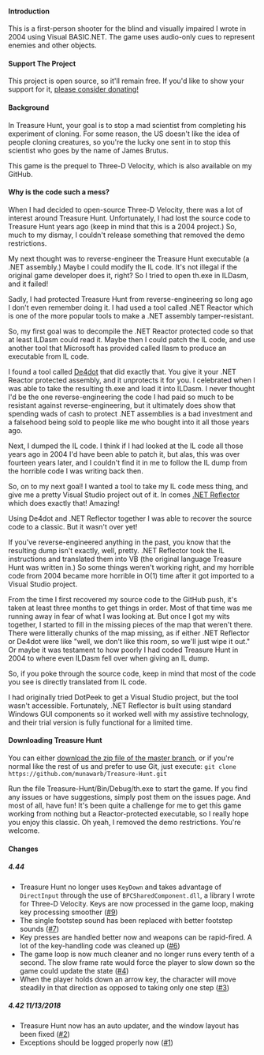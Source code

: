 #### Introduction
This is a first-person shooter for the blind and visually impaired I wrote in 2004 using Visual BASIC.NET. The game uses audio-only cues to represent enemies and other objects.

#### Support The Project
This project is open source, so it'll remain free. If you'd like to show your support for it, [please consider donating!](http://paypal.me/munawarb)

#### Background
In Treasure Hunt, your goal is to stop a mad scientist from completing his experiment of cloning. For some reason, the US doesn't like the idea of people cloning creatures, so you're the lucky one sent in to stop this scientist who goes by the name of James Brutus.

This game is the prequel to Three-D Velocity, which is also available on my GitHub.

#### Why is the code such a mess?
When I had decided to open-source Three-D Velocity, there was a lot of interest around Treasure Hunt. Unfortunately, I had lost the source code to Treasure Hunt years ago (keep in mind that this is a 2004 project.) So, much to my dismay, I couldn't release something that removed the demo restrictions.

My next thought was to reverse-engineer the Treasure Hunt executable (a .NET assembly.) Maybe I could modify the IL code. It's not illegal if the original game developer does it, right? So I tried to open th.exe in ILDasm, and it failed!

Sadly, I had protected Treasure Hunt from reverse-engineering so long ago I don't even remember doing it. I had used a tool called .NET Reactor which is one of the more popular tools to make a .NET assembly tamper-resistant.

So, my first goal was to decompile the .NET Reactor protected code so that at least ILDasm could read it. Maybe then I could patch the IL code, and use another tool that Microsoft has provided called Ilasm to produce an executable from IL code.

I found a tool called [De4dot](https://github.com/0xd4d/de4dot) that did exactly that. You give it your .NET Reactor protected assembly, and it unprotects it for you. I celebrated when I was able to take the resulting th.exe and load it into ILDasm. I never thought I'd be the one reverse-engineering the code I had paid so much to be resistant against reverse-engineering, but it ultimately does show that spending wads of cash to protect .NET assemblies is a bad investment and a falsehood being sold to people like me who bought into it all those years ago.

Next, I dumped the IL code. I think if I had looked at the IL code all those years ago in 2004 I'd have been able to patch it, but alas, this was over fourteen years later, and I couldn't find it in me to follow the IL dump from the horrible code I was writing back then.

So, on to my next goal! I wanted a tool to take my IL code mess thing, and give me a pretty Visual Studio project out of it. In comes [.NET Reflector](https://www.red-gate.com/products/dotnet-development/reflector/index) which does exactly that! Amazing!

Using De4dot and .NET Reflector together I was able to recover the source code to a classic. But it wasn't over yet!

If you've reverse-engineered anything in the past, you know that the resulting dump isn't exactly, well, pretty. .NET Reflector took the IL instructions and translated them into VB (the original language Treasure Hunt was written in.) So some things weren't working right, and my horrible code from 2004 became more horrible in O(1) time after it got imported to a Visual Studio project.

From the time I first recovered my source code to the GitHub push, it's taken at least three months to get things in order. Most of that time was me running away in fear of what I was looking at. But once I got my wits together, I started to fill in the missing pieces of the map that weren't there. There were litterally chunks of the map missing, as if either .NET Reflector or De4dot were like "well, we don't like this room, so we'll just wipe it out." Or maybe it was testament to how poorly I had coded Treasure Hunt in 2004 to where even ILDasm fell over when giving an IL dump.

So, if you poke through the source code, keep in mind that most of the code you see is directly translated from IL code.

I had originally tried DotPeek to get a Visual Studio project, but the tool wasn't accessible. Fortunately, .NET Reflector is built using standard Windows GUI components so it worked well with my assistive technology, and their trial version is fully functional for a limited time.

#### Downloading Treasure Hunt
You can either [download the zip file of the master branch](https://github.com/munawarb/Treasure-Hunt/archive/master.zip), or if you're normal like the rest of us and prefer to use Git, just execute:
`git clone https://github.com/munawarb/Treasure-Hunt.git`
 
 Run the file Treasure-Hunt/Bin/Debug/th.exe to start the game. If you find any issues or have suggestions, simply post them on the issues page. And most of all, have fun! It's been quite a challenge for me to get this game working from nothing but a Reactor-protected executable, so I really hope you enjoy this classic. Oh yeah, I removed the demo restrictions. You're welcome.
 
 #### Changes
 
 ##### 4.44
 - Treasure Hunt no longer uses `KeyDown` and takes advantage of `DirectInput` through the use of `BPCSharedComponent.dll`, a library I wrote for Three-D Velocity. Keys are now processed in the game loop, making key processing smoother ([#9](../../issues/9))
 - The single footstep sound has been replaced with better footstep sounds ([#7](../../issues/7))
 - Key presses are handled better now and weapons can be rapid-fired. A lot of the key-handling code was cleaned up ([#6](../../issues/6))
 - The game loop is now much cleaner and no longer runs every tenth of a second. The slow frame rate would force the player to slow down so the game could update the state ([#4](../../issues/4))
 - When the player holds down an arrow key, the character will move steadily in that direction as opposed to taking only one step ([#3](../../issues/3))
 
 ##### 4.42 11/13/2018
 - Treasure Hunt now has an auto updater, and the window layout has been fixed ([#2](../../issues/2))
 - Exceptions should be logged properly now ([#1](../../issues/1))